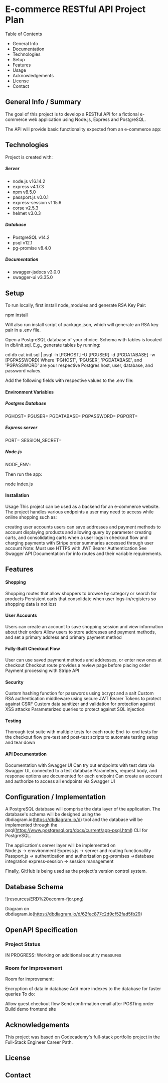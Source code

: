 
# E-commerce RESTful API Project Plan
Table of Contents
- General Info
- Documentation
- Technologies
- Setup
- Features
- Usage
- Acknowledgements
- License
- Contact

## General Info / Summary

The goal of this project is to develop a RESTful API for a fictional e-commerce web application using Node.js, Express and PostgreSQL.

The API will provide basic functionality expected from an e-commerce app:

## Technologies
Project is created with:

##### Server

- node.js v16.14.2
- express v4.17.3
- npm v8.5.0
- passport.js v0.0.1
- express-session v1.15.6
- corse v2.5.3
- helmet v3.0.3

##### Database
- PostgreSQL v14.2
- psql v12.1
- pg-promise v8.4.0

##### Documentation
- swagger-jsdocs v3.0.0
- swagger-ui v3.35.0

## Setup

To run locally, first install node_modules and generate RSA Key Pair:

npm install

Will also run install script of package.json, which will generate an RSA key pair in a .env file.

Open a PostgreSQL database of your choice. Schema with tables is located in db/init.sql. E.g., generate tables by running:

cd db
cat init.sql | psql -h [PGHOST] -U [PGUSER] -d [PGDATABASE] -w [PGPASSWORD]
Where 'PGHOST', 'PGUSER', 'PGDATABASE', and 'PGPASSWORD' are your respective Postgres host, user, database, and password values.

Add the following fields with respective values to the .env file:

#### Environment Variables
##### Postgres Database
PGHOST=
PGUSER=
PGDATABASE=
PGPASSWORD=
PGPORT=

##### Express server
PORT=
SESSION_SECRET=

##### Node.js 
NODE_ENV=


Then run the app:

node index.js

#### Installation

Usage
This project can be used as a backend for an e-commerce website. The project handles various endpoints a user may need to access while online shopping such as:

creating user accounts
users can save addresses and payment methods to account
displaying products and allowing query by parameter
creating carts, and consolidating carts when a user logs in
checkout flow and charging payments with Stripe
order summaries accessed through user account
Note: Must use HTTPS with JWT Bearer Authentication See Swagger API Documentation for info routes and their variable requirements.


## Features

#### Shopping
Shopping routes that allow shoppers to browse by category or search for products
Persistent carts that consolidate when user logs-in/registers so shopping data is not lost
#### User Accounts
Users can create an account to save shopping session and view information about their orders
Allow users to store addresses and payment methods, and set a primary address and primary payment method
#### Fully-Built Checkout Flow
User can use saved payment methods and addresses, or enter new ones at checkout
Checkout route provides a review page before placing order
Payment processing with Stripe API
#### Security
Custom hashing function for passwords using bcrypt and a salt
Custom RSA authentication middleware using secure JWT Bearer Tokens to protect against CSRF
Custom data sanitizer and validation for protection against XSS attacks
Parameterized queries to protect against SQL injection
#### Testing
Thorough test suite with multiple tests for each route
End-to-end tests for the checkout flow
pre-test and post-test scripts to automate testing setup and tear down
#### API Documentation
Documentation with Swagger UI
Can try out endpoints with test data via Swagger UI, connected to a test database
Parameters, request body, and response options are documented for each endpoint
Can create an account and authorize to access all endpoints via Swagger UI


## Configuration / Implementation

A PostgreSQL database will comprise the data layer of the application. The database's schema will be designed using the  dbdiagram.io(https://dbdiagram.io/d)  tool and the database will be implemented through the  psql(https://www.postgresql.org/docs/current/app-psql.html)  CLI for PostgreSQL.

The application's server layer will be implemented on  
Node.js -> envvironment
Express.js -> server and routing functionallity 
Passport.js -> authentication and authorization
pg-promises ->database integration
express-session -> session management

Finally,  GitHub is being used as the project's version control system.

## Database Schema

!(resources/ERD%20ecomm-fjor.png)

Diagram on dbdiagram.io(https://dbdiagram.io/d/62fec877c2d9cf52fad5fb29)

## OpenAPI Specification

### Project Status
IN PROGRESS: Working on additional secutiry measures

### Room for Improvement
Room for improvement:

Encryption of data in database
Add more indexes to the database for faster queries
To do:

Allow guest checkout flow
Send confirmation email after POSTing order
Build demo frontend site

## Acknowledgements
This project was based on Codecademy's full-stack portfolio project in the Full-Stack Engineer Career Path.

## License

## Contact